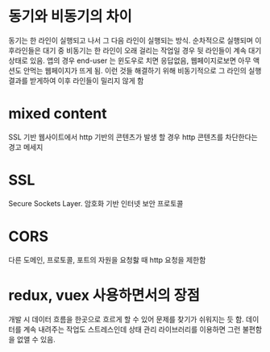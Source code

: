 # 동기와 비동기의 차이
동기는 한 라인이 실행되고 나서 그 다음 라인이 실행되는 방식. 순차적으로 실행되며 이후라인들은 대기 중
비동기는 한 라인이 오래 걸리는 작업일 경우 뒷 라인들이 계속 대기상태로 있음. 앱의 경우 end-user 는 윈도우로 치면 응답없음, 웹페이지로보면 아무 액션도 안먹는 웹페이지가 뜨게 됨. 이런 것들 해결하기 위해 비동기적으로 그 라인의 실행결과를 받게하여 이후 라인들이 밀리지 않게 함

# mixed content
SSL 기반 웹사이트에서 http 기반의 콘텐츠가 발생 할 경우 http 콘텐츠를 차단한다는 경고 메세지

# SSL
Secure Sockets Layer. 암호화 기반 인터넷 보안 프로토콜

# CORS
다른 도메인, 프로토콜, 포트의 자원을 요청핧 때 http 요청을 제한함

# redux, vuex 사용하면서의 장점
개발 시 데이터 흐름을 한곳으로 흐르게 할 수 있어 문제를 찾기가 쉬워지는 듯 함. 데이터를 계속 내려주는 작업도 스트레스인데 상태 관리 라이브러리를 이용하면 그런 불편함을 없앨 수 있음. 